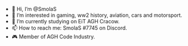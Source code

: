 - 👋 Hi, I’m @SmolaS
- 👀 I’m interested in gaming, ww2 history, aviation, cars and motorsport.
- 🌱 I’m currently studying on EiT AGH Cracow.
- 📫 How to reach me: SmolaS #7745 on Discord.
- 🎮 Member of AGH Code Industry.

<!---
SmolaS/SmolaS is a ✨ special ✨ repository because its `README.md` (this file) appears on your GitHub profile.
You can click the Preview link to take a look at your changes.
--->
